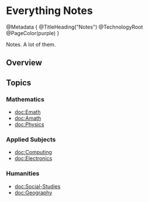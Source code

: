 # Everything Notes

@Metadata {
    @TitleHeading("Notes")
    @TechnologyRoot
    @PageColor(purple)
}

Notes. A lot of them.

## Overview


## Topics
### Mathematics
- <doc:Emath>
- <doc:Amath>
- <doc:Physics>

### Applied Subjects
- <doc:Computing>
- <doc:Electronics>

### Humanities
- <doc:Social-Studies>
- <doc:Geography>